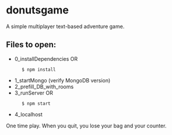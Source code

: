 # donutsgame
A simple multiplayer text-based adventure game.

## Files to open:
* 0_installDependencies OR  
```shell
      $ npm install
```
* 1_startMongo (verify MongoDB version)
* 2_prefill_DB_with_rooms
* 3_runServer OR
```shell
      $ npm start
```
* 4_localhost

One time play. When you quit, you lose your bag and your counter.
